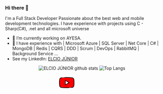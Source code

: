 ### Hi there 👋

I'm a Full Stack Developer Passionate about the best web and mobile development technologies. I have experience with projects using C - Sharp(C#), .net and all microsoft universe


- 🔭 I’m currently working on AYESA.
- 🌱 I have experience with | Microsoft Azure | SQL Server | Net Core | C# | MongoDB | Redis | CQRS | DDD | Scrum | DevOps | RabbitMQ | Background Service ...
- See my LinkedIn: [ELCIO JÚNIOR](https://www.linkedin.com/in/elcio-juniorr/)

<div align="center" >

![ELCIO JÚNIOR github stats](https://github-readme-stats.vercel.app/api?username=Elcio-Junior&show_icons=true&theme=vue&show_icons=true)
![Top Langs](https://github-readme-stats.vercel.app/api/top-langs/?username=Elcio-Junior&layout=compact&theme=vue&show_icons=true)
<div style="align-self: center;align-items: center; display: flex; justify-content: space-between; width: 150px;" >
   <a href="https://www.linkedin.com/in/elcio-juniorr/">
    <img src="https://github.com/Elcio-Junior/Elcio-Junior/blob/main/github/youtube.png" alt="linkedin" height="50">
  </a>
</div>
</div>

